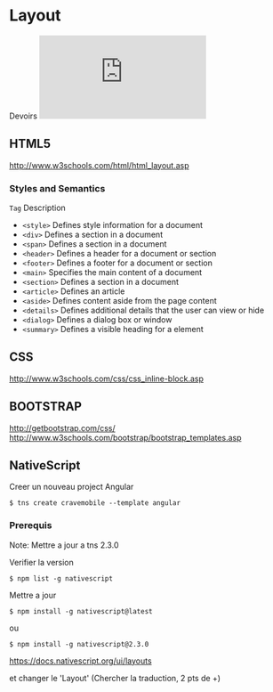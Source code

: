 # Layout

Devoirs ![alt tag](https://github.com/CollegeBoreal/INF1044-16A/blob/master/2.CSS/1.Layout/DEVOIRS.md)

## HTML5

http://www.w3schools.com/html/html_layout.asp

### Styles and Semantics

```Tag```	Description
* ```<style>```	Defines style information for a document
* ```<div>```	Defines a section in a document
* ```<span>```	Defines a section in a document
* ```<header>```	Defines a header for a document or section
* ```<footer>```	Defines a footer for a document or section
* ```<main>```	Specifies the main content of a document
* ```<section>```	Defines a section in a document
* ```<article>```	Defines an article
* ```<aside>```	Defines content aside from the page content
* ```<details>```	Defines additional details that the user can view or hide
* ```<dialog>```	Defines a dialog box or window
* ```<summary>```	Defines a visible heading for a <!--details--> element

## CSS 

http://www.w3schools.com/css/css_inline-block.asp

## BOOTSTRAP
 
http://getbootstrap.com/css/  
http://www.w3schools.com/bootstrap/bootstrap_templates.asp  

## NativeScript

Creer un nouveau project Angular
```
$ tns create cravemobile --template angular
```

### Prerequis

Note: Mettre a jour a tns 2.3.0

Verifier la version
```
$ npm list -g nativescript
```

Mettre a jour
```
$ npm install -g nativescript@latest
```
ou
```
$ npm install -g nativescript@2.3.0
```



https://docs.nativescript.org/ui/layouts

et changer le 'Layout'  (Chercher la traduction, 2 pts de +)
